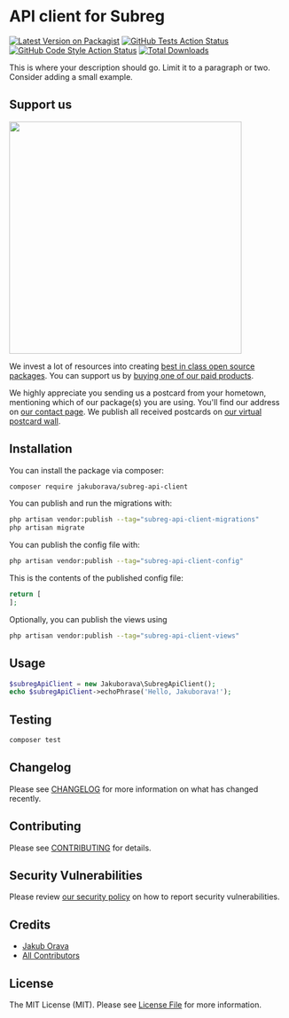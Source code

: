 # API client for Subreg

[![Latest Version on Packagist](https://img.shields.io/packagist/v/jakuborava/subreg-api-client.svg?style=flat-square)](https://packagist.org/packages/jakuborava/subreg-api-client)
[![GitHub Tests Action Status](https://img.shields.io/github/actions/workflow/status/jakuborava/subreg-api-client/run-tests.yml?branch=main&label=tests&style=flat-square)](https://github.com/jakuborava/subreg-api-client/actions?query=workflow%3Arun-tests+branch%3Amain)
[![GitHub Code Style Action Status](https://img.shields.io/github/actions/workflow/status/jakuborava/subreg-api-client/fix-php-code-style-issues.yml?branch=main&label=code%20style&style=flat-square)](https://github.com/jakuborava/subreg-api-client/actions?query=workflow%3A"Fix+PHP+code+style+issues"+branch%3Amain)
[![Total Downloads](https://img.shields.io/packagist/dt/jakuborava/subreg-api-client.svg?style=flat-square)](https://packagist.org/packages/jakuborava/subreg-api-client)

This is where your description should go. Limit it to a paragraph or two. Consider adding a small example.

## Support us

[<img src="https://github-ads.s3.eu-central-1.amazonaws.com/subreg-api-client.jpg?t=1" width="419px" />](https://spatie.be/github-ad-click/subreg-api-client)

We invest a lot of resources into creating [best in class open source packages](https://spatie.be/open-source). You can support us by [buying one of our paid products](https://spatie.be/open-source/support-us).

We highly appreciate you sending us a postcard from your hometown, mentioning which of our package(s) you are using. You'll find our address on [our contact page](https://spatie.be/about-us). We publish all received postcards on [our virtual postcard wall](https://spatie.be/open-source/postcards).

## Installation

You can install the package via composer:

```bash
composer require jakuborava/subreg-api-client
```

You can publish and run the migrations with:

```bash
php artisan vendor:publish --tag="subreg-api-client-migrations"
php artisan migrate
```

You can publish the config file with:

```bash
php artisan vendor:publish --tag="subreg-api-client-config"
```

This is the contents of the published config file:

```php
return [
];
```

Optionally, you can publish the views using

```bash
php artisan vendor:publish --tag="subreg-api-client-views"
```

## Usage

```php
$subregApiClient = new Jakuborava\SubregApiClient();
echo $subregApiClient->echoPhrase('Hello, Jakuborava!');
```

## Testing

```bash
composer test
```

## Changelog

Please see [CHANGELOG](CHANGELOG.md) for more information on what has changed recently.

## Contributing

Please see [CONTRIBUTING](CONTRIBUTING.md) for details.

## Security Vulnerabilities

Please review [our security policy](../../security/policy) on how to report security vulnerabilities.

## Credits

- [Jakub Orava](https://github.com/jakuborava)
- [All Contributors](../../contributors)

## License

The MIT License (MIT). Please see [License File](LICENSE.md) for more information.
